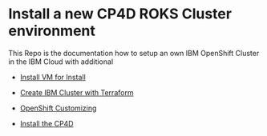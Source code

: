 # Install a new CP4D ROKS Cluster environment

This Repo is the documentation how to setup an own IBM OpenShift Cluster in the IBM Cloud with additional 

* [Install VM for Install](./1_installer_env/installer.md)

* [Create IBM Cluster with Terraform](./2_terraform/terraform.md)

* [OpenShift Customizing](./3_openshift/openshift.md)

* [Install the CP4D](./4_cpd-install/cpd-install.md)

